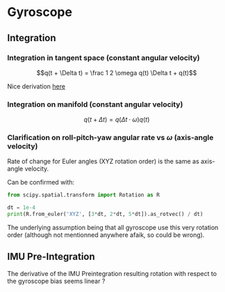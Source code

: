 Gyroscope
=========


Integration
-----------

    
### Integration in tangent space (constant angular velocity)

$$q(t + \Delta t) = \frac 1 2 \omega q(t) \Delta t + q(t)$$

Nice derivation [here](https://fgiesen.wordpress.com/2012/08/24/quaternion-differentiation/)

### Integration on manifold (constant angular velocity)

$$q(t + \Delta t) = q(\Delta t \cdot \omega) q(t)$$

### Clarification on roll-pitch-yaw angular rate vs $\omega$ (axis-angle velocity)

Rate of change for Euler angles (XYZ rotation order) is the same as axis-angle velocity.

Can be confirmed with:

```python
from scipy.spatial.transform import Rotation as R

dt = 1e-4
print(R.from_euler('XYZ', [3*dt, 2*dt, 5*dt]).as_rotvec() / dt)
```

The underlying assumption being that all gyroscope use this very rotation order (although not mentionned anywhere afaik, so could be wrong).

IMU Pre-Integration
-------------------

The derivative of the IMU Preintegration resulting rotation with respect to the gyroscope bias seems linear ?

